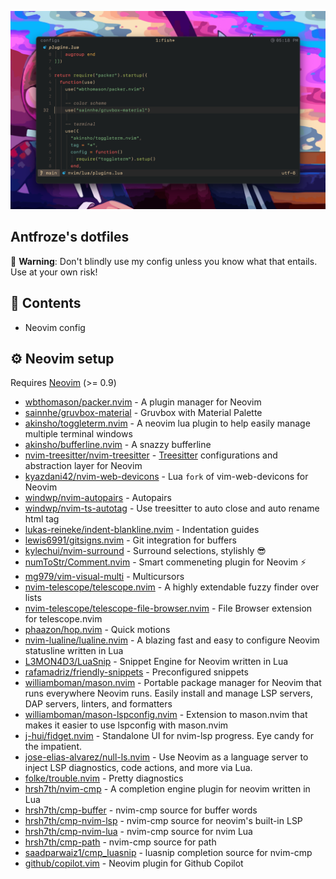![image](https://github.com/Antfroze/dotfiles/blob/main/assets/showcase.png?raw=true)

## Antfroze's dotfiles

🚧 **Warning**: Don't blindly use my config unless you know what that entails. Use at your own risk!

## 🎒 Contents

-   Neovim config

## ⚙️ Neovim setup

Requires [Neovim](https://neovim.io/) (>= 0.9)

-   [wbthomason/packer.nvim](https://github.com/wbthomason/packer.nvim) - A plugin manager for Neovim
-   [sainnhe/gruvbox-material](https://github.com/sainnhe/gruvbox-material) - Gruvbox with Material Palette
-   [akinsho/toggleterm.nvim](https://github.com/akinsho/toggleterm.nvim) - A neovim lua plugin to help easily manage multiple terminal windows
-   [akinsho/bufferline.nvim](https://github.com/bufferline.nvim) - A snazzy bufferline
-   [nvim-treesitter/nvim-treesitter](https://github.com/nvim-treesitter/nvim-treesitter) - [Treesitter](https://github.com/tree-sitter/tree-sitter) configurations and abstraction layer for Neovim
-   [kyazdani42/nvim-web-devicons](https://github.com/kyazdani42/nvim-web-devicons) - Lua `fork` of vim-web-devicons for Neovim
-   [windwp/nvim-autopairs](https://github.com/windwp/nvim-autopairs) - Autopairs
-   [windwp/nvim-ts-autotag](https://github.com/windwp/nvim-ts-autotag) - Use treesitter to auto close and auto rename html tag
-   [lukas-reineke/indent-blankline.nvim](https://github.com/lukas-reineke/indent-blankline.nvim) - Indentation guides
-   [lewis6991/gitsigns.nvim](https://github.com/lewis6991/gitsigns.nvim) - Git integration for buffers
-   [kylechui/nvim-surround](https://github.com/kylechui/nvim-surround) - Surround selections, stylishly 😎
-   [numToStr/Comment.nvim](https://github.com/numToStr/Comment.nvim) - Smart commeneting plugin for Neovim ⚡
-   [mg979/vim-visual-multi](https://github.com/mg979/vim-visual-multi) - Multicursors
-   [nvim-telescope/telescope.nvim](https://github.com/nvim-telescope/telescope.nvim) - A highly extendable fuzzy finder over lists
-   [nvim-telescope/telescope-file-browser.nvim](https://github.com/nvim-telescope/telescope-file-browser.nvim) - File Browser extension for telescope.nvim
-   [phaazon/hop.nvim](https://github.com/phaazon/hop.nvim) - Quick motions
-   [nvim-lualine/lualine.nvim](https://github.com/nvim-lualine/lualine.nvim) - A blazing fast and easy to configure Neovim statusline written in Lua
-   [L3MON4D3/LuaSnip](https://github.com/L3MON4D3/LuaSnip) - Snippet Engine for Neovim written in Lua
-   [rafamadriz/friendly-snippets](https://github.com/rafamadriz/friendly-snippets) - Preconfigured snippets
-   [williamboman/mason.nvim](https://github.com/williamboman/mason.nvim) - Portable package manager for Neovim that runs everywhere Neovim runs. Easily install and manage LSP servers, DAP servers, linters, and formatters
-   [williamboman/mason-lspconfig.nvim](https://github.com/williamboman/mason-lspconfig.nvim) - Extension to mason.nvim that makes it easier to use lspconfig with mason.nvim
-   [j-hui/fidget.nvim](https://github.com/j-hui/fidget.nvim) - Standalone UI for nvim-lsp progress. Eye candy for the impatient.
-   [jose-elias-alvarez/null-ls.nvim](https://github.com/jose-elias-alvarez/null-ls.nvim) - Use Neovim as a language server to inject LSP diagnostics, code actions, and more via Lua.
-   [folke/trouble.nvim](https://github.com/folke/trouble.nvim) - Pretty diagnostics
-   [hrsh7th/nvim-cmp](https://github.com/hrsh7th/nvim-cmp) - A completion engine plugin for neovim written in Lua
-   [hrsh7th/cmp-buffer](https://github.com/hrsh7th/cmp-buffer) - nvim-cmp source for buffer words
-   [hrsh7th/cmp-nvim-lsp](https://github.com/hrsh7th/cmp-nvim-lsp) - nvim-cmp source for neovim's built-in LSP
-   [hrsh7th/cmp-nvim-lua](https://github.com/hrsh7th/cmp-nvim-lua) - nvim-cmp source for nvim Lua
-   [hrsh7th/cmp-path](https://github.com/hrsh7th/cmp-path) - nvim-cmp source for path
-   [saadparwaiz1/cmp_luasnip](https://github.com/saadparwaiz1/cmp_luasnip) - luasnip completion source for nvim-cmp
-   [github/copilot.vim](https://github.com/github/copilot.vim) - Neovim plugin for Github Copilot
